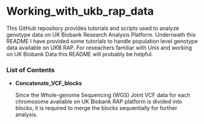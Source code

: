 # Working_with_ukb_rap_data

This GitHub repository provides tutorials and scripts used to analyze genotype data on UK Biobank Research Analysis Platform. Underneath this README I have provided some tutorials to handle population level genotype data available on UKB RAP. For reseachers familiar with Unix and working on UK Biobank Data this README will probably be helpful.

### List of Contents

* __Concatenate_VCF_blocks__

  Since the Whole-genome Sequencing (WGS) Joint VCF data for each chromosome available on UK Biobank RAP platform is divided into blocks, it is required to merge the blocks sequentially for further analysis. 
